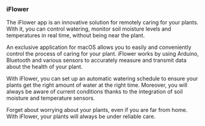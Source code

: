 ### iFlower

The iFlower app is an innovative solution for remotely caring for your plants. With it, you can control watering, monitor soil moisture levels and temperatures in real time, without being near the plant.

An exclusive application for macOS allows you to easily and conveniently control the process of caring for your plant. iFlower works by using Arduino, Bluetooth and various sensors to accurately measure and transmit data about the health of your plant.

With iFlower, you can set up an automatic watering schedule to ensure your plants get the right amount of water at the right time. Moreover, you will always be aware of current conditions thanks to the integration of soil moisture and temperature sensors.

Forget about worrying about your plants, even if you are far from home. With iFlower, your plants will always be under reliable care.
